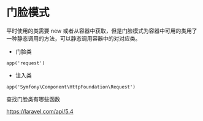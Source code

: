 # 门脸模式

平时使用的类需要 new 或者从容器中获取，但是门脸模式为容器中可用的类用了一种静态调用的方法，可以静态调用容器中的对对应类。

- 门脸类
```
app('request')
```

- 注入类
```
app('Symfony\Component\HttpFoundation\Request')
```


查找门脸类有哪些函数

https://laravel.com/api/5.4









